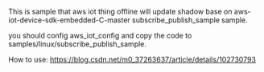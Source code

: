 This is sample that aws iot thing  offline will update shadow base on aws-iot-device-sdk-embedded-C-master  subscribe_publish_sample sample.

you should config aws_iot_config and copy the code to samples/linux/subscribe_publish_sample.

How to use:  https://blog.csdn.net/m0_37263637/article/details/102730793
 
